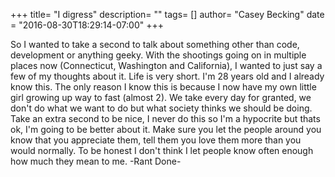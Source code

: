 +++
title= "I digress"
description= ""
tags= []
author= "Casey Becking"
date = "2016-08-30T18:29:14-07:00"
+++


So I wanted to take a second to talk about something other than code, development or anything geeky. With the shootings going on in multiple places now (Connecticut, Washington and California), I wanted to just say a few of my thoughts about it. Life is very short. I'm 28 years old and I already know this. The only reason I know this is because I now have my own little girl growing up way to fast (almost 2). We take every day for granted, we don't do what we want to do but what society thinks we should be doing. Take an extra second to be nice, I never do this so I'm a hypocrite but thats ok, I'm going to be better about it. Make sure you let the people around you know that you appreciate them, tell them you love them more than you would normally. To be honest I don't think I let people know often enough how much they mean to me. -Rant Done-
